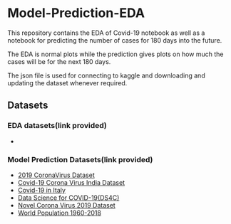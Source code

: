 # Model-Prediction-EDA

This repository contains the EDA of Covid-19 notebook as well as a notebook for predicting the number of cases for 180 days into the future.

The EDA is normal plots while the prediction gives plots on how much the cases will be for the next 180 days.

The json file is used for connecting to kaggle and downloading and updating the dataset whenever required.

## Datasets

### EDA datasets(link provided)
 * [Covid-19-Dataset]: https:/kaggle.com/imdevskp/corona-virus-report
 
### Model Prediction Datasets(link provided)

* [2019 CoronaVirus Dataset](kaggle.com/brendaso/2019-coronavirus-dataset-0122020-01262020)
* [Covid-19 Corona Virus India Dataset](kaggle.com/imdevskp/covid`9-corona=virus-dataset)
* [Covid-19 in Italy](kaggle.com/sudalairajkumar/covid19-in-italy)
* [Data Science for COVID-19(DS4C)](kaggle.com/kimjihoo/coronavirusdataset)
* [Novel Corona Virus 2019 Dataset](kaggle.com/sudalairajkumar/novel-corona-virus-2019-dataset)
* [World Population 1960-2018](kaggle.com/imdevskp/world-population-19602018)
